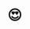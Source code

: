 # 😍

<G2CloudWord private-path="learningWord"/>

<!-- <KnowledgeTree direction="H" type="mindmap" :collapsedLevel='2'/> -->